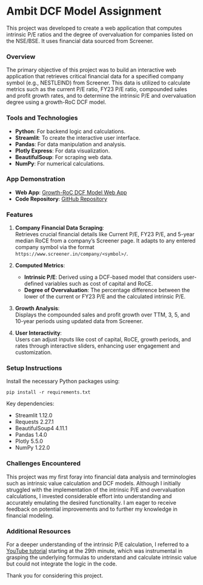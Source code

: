 # Ambit DCF Model Assignment

This project was developed to create a web application that computes intrinsic P/E ratios and the degree of overvaluation for companies listed on the NSE/BSE. It uses financial data sourced from Screener.

### Overview

The primary objective of this project was to build an interactive web application that retrieves critical financial data for a specified company symbol (e.g., NESTLEIND) from Screener. This data is utilized to calculate metrics such as the current P/E ratio, FY23 P/E ratio, compounded sales and profit growth rates, and to determine the intrinsic P/E and overvaluation degree using a growth-RoC DCF model.

### Tools and Technologies
- **Python**: For backend logic and calculations.
- **Streamlit**: To create the interactive user interface.
- **Pandas**: For data manipulation and analysis.
- **Plotly Express**: For data visualization.
- **BeautifulSoup**: For scraping web data.
- **NumPy**: For numerical calculations.

### App Demonstration
- **Web App**: [Growth-RoC DCF Model Web App](https://growth-roc-dcf-model.streamlit.app/)
- **Code Repository**: [GitHub Repository](https://github.com/LuciferStudies/Ambit-DCF-model-Assignment)

### Features

1. **Company Financial Data Scraping**:  
   Retrieves crucial financial details like Current P/E, FY23 P/E, and 5-year median RoCE from a company’s Screener page. It adapts to any entered company symbol via the format `https://www.screener.in/company/<symbol>/`.

2. **Computed Metrics**:
   - **Intrinsic P/E**: Derived using a DCF-based model that considers user-defined variables such as cost of capital and RoCE.
   - **Degree of Overvaluation**: The percentage difference between the lower of the current or FY23 P/E and the calculated intrinsic P/E.

3. **Growth Analysis**:  
   Displays the compounded sales and profit growth over TTM, 3, 5, and 10-year periods using updated data from Screener.

4. **User Interactivity**:  
   Users can adjust inputs like cost of capital, RoCE, growth periods, and rates through interactive sliders, enhancing user engagement and customization.

### Setup Instructions

Install the necessary Python packages using:
```
pip install -r requirements.txt
```

Key dependencies:
- Streamlit 1.12.0
- Requests 2.27.1
- BeautifulSoup4 4.11.1
- Pandas 1.4.0
- Plotly 5.5.0
- NumPy 1.22.0


### Challenges Encountered

This project was my first foray into financial data analysis and terminologies such as intrinsic value calculation and DCF models. Although I initially struggled with the implementation of the intrinsic P/E and overvaluation calculations, I invested considerable effort into understanding and accurately emulating the desired functionality. I am eager to receive feedback on potential improvements and to further my knowledge in financial modeling.

### Additional Resources

For a deeper understanding of the intrinsic P/E calculation, I referred to a [YouTube tutorial](https://www.youtube.com/watch?v=rZHlK5Rjzks) starting at the 29th minute, which was instrumental in grasping the underlying formulas to understand and calculate intrinsic value but could not integrate the logic in the code.

Thank you for considering this project.
